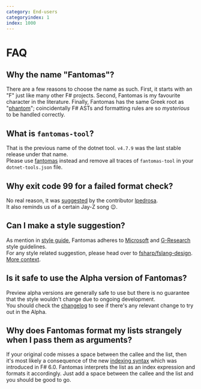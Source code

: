 ```yaml
---
category: End-users
categoryindex: 1
index: 1000
---
```

# FAQ

## Why the name "Fantomas"?

There are a few reasons to choose the name as such.
First, it starts with an "F" just like many other F# projects.
Second, Fantomas is my favourite character in the literature.
Finally, Fantomas has the same Greek root as "[phantom](https://en.wiktionary.org/wiki/phantom)"; coincidentally F# ASTs and formatting rules are so *mysterious* to be handled correctly.

## What is `fantomas-tool`?

That is the previous name of the dotnet tool. `v4.7.9` was the last stable release under that name.  
Please use [fantomas](https://www.nuget.org/packages/fantomas/) instead and remove all traces of `fantomas-tool` in your `dotnet-tools.json` file.

## Why exit code 99 for a failed format check?

No real reason, it was [suggested](https://github.com/fsprojects/fantomas/pull/655#discussion_r374849907) by the contributor [lpedrosa](https://github.com/lpedrosa).  
It also reminds us of a certain Jay-Z song 😉.

## Can I make a style suggestion?

As mention in [style guide](https://fsprojects.github.io/fantomas/docs/end-users/StyleGuide.html), Fantomas adheres to [Microsoft](https://docs.microsoft.com/en-us/dotnet/fsharp/style-guide/formatting) and [G-Research](https://github.com/G-Research/fsharp-formatting-conventions) style guidelines.  
For any style related suggestion, please head over to [fsharp/fslang-design](https://github.com/fsharp/fslang-design#style-guide).  
[More context](https://fsprojects.github.io/fantomas/docs/end-users/StyleGuide.html#Default-style-guide).

## Is it safe to use the Alpha version of Fantomas?

Preview alpha versions are generally safe to use but there is no guarantee that the style wouldn't change due to ongoing development.  
You should check the [changelog](https://github.com/fsprojects/fantomas/blob/main/CONTRIBUTING.md) to see if there's any relevant change to try out in the Alpha.

## Why does Fantomas format my lists strangely when I pass them as arguments?

If your original code misses a space between the callee and the list, then it's most likely a consequence of the new [indexing syntax](https://devblogs.microsoft.com/dotnet/whats-new-in-fsharp-6/#making-f-simpler-to-learn-indexing-with-expridx) which was introduced in F# 6.0. Fantomas interprets the list as an index expression and formats it accordingly.
Just add a space between the callee and the list and you should be good to go.

<fantomas-nav previous="./VSCode.html"></fantomas-nav>
